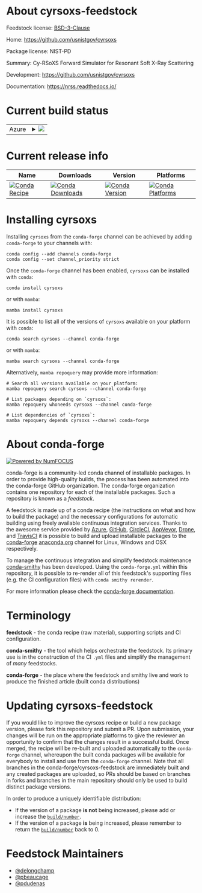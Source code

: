 About cyrsoxs-feedstock
=======================

Feedstock license: [BSD-3-Clause](https://github.com/conda-forge/cyrsoxs-feedstock/blob/main/LICENSE.txt)

Home: https://github.com/usnistgov/cyrsoxs

Package license: NIST-PD

Summary: Cy-RSoXS Forward Simulator for Resonant Soft X-Ray Scattering

Development: https://github.com/usnistgov/cyrsoxs

Documentation: https://nrss.readthedocs.io/

Current build status
====================


<table>
    
  <tr>
    <td>Azure</td>
    <td>
      <details>
        <summary>
          <a href="https://dev.azure.com/conda-forge/feedstock-builds/_build/latest?definitionId=17615&branchName=main">
            <img src="https://dev.azure.com/conda-forge/feedstock-builds/_apis/build/status/cyrsoxs-feedstock?branchName=main">
          </a>
        </summary>
        <table>
          <thead><tr><th>Variant</th><th>Status</th></tr></thead>
          <tbody><tr>
              <td>linux_64_c_compiler_version11cuda_compilernvcccuda_compiler_version11.8cxx_compiler_version11python3.10.____cpython</td>
              <td>
                <a href="https://dev.azure.com/conda-forge/feedstock-builds/_build/latest?definitionId=17615&branchName=main">
                  <img src="https://dev.azure.com/conda-forge/feedstock-builds/_apis/build/status/cyrsoxs-feedstock?branchName=main&jobName=linux&configuration=linux%20linux_64_c_compiler_version11cuda_compilernvcccuda_compiler_version11.8cxx_compiler_version11python3.10.____cpython" alt="variant">
                </a>
              </td>
            </tr><tr>
              <td>linux_64_c_compiler_version11cuda_compilernvcccuda_compiler_version11.8cxx_compiler_version11python3.11.____cpython</td>
              <td>
                <a href="https://dev.azure.com/conda-forge/feedstock-builds/_build/latest?definitionId=17615&branchName=main">
                  <img src="https://dev.azure.com/conda-forge/feedstock-builds/_apis/build/status/cyrsoxs-feedstock?branchName=main&jobName=linux&configuration=linux%20linux_64_c_compiler_version11cuda_compilernvcccuda_compiler_version11.8cxx_compiler_version11python3.11.____cpython" alt="variant">
                </a>
              </td>
            </tr><tr>
              <td>linux_64_c_compiler_version11cuda_compilernvcccuda_compiler_version11.8cxx_compiler_version11python3.12.____cpython</td>
              <td>
                <a href="https://dev.azure.com/conda-forge/feedstock-builds/_build/latest?definitionId=17615&branchName=main">
                  <img src="https://dev.azure.com/conda-forge/feedstock-builds/_apis/build/status/cyrsoxs-feedstock?branchName=main&jobName=linux&configuration=linux%20linux_64_c_compiler_version11cuda_compilernvcccuda_compiler_version11.8cxx_compiler_version11python3.12.____cpython" alt="variant">
                </a>
              </td>
            </tr><tr>
              <td>linux_64_c_compiler_version11cuda_compilernvcccuda_compiler_version11.8cxx_compiler_version11python3.8.____cpython</td>
              <td>
                <a href="https://dev.azure.com/conda-forge/feedstock-builds/_build/latest?definitionId=17615&branchName=main">
                  <img src="https://dev.azure.com/conda-forge/feedstock-builds/_apis/build/status/cyrsoxs-feedstock?branchName=main&jobName=linux&configuration=linux%20linux_64_c_compiler_version11cuda_compilernvcccuda_compiler_version11.8cxx_compiler_version11python3.8.____cpython" alt="variant">
                </a>
              </td>
            </tr><tr>
              <td>linux_64_c_compiler_version11cuda_compilernvcccuda_compiler_version11.8cxx_compiler_version11python3.9.____73_pypy</td>
              <td>
                <a href="https://dev.azure.com/conda-forge/feedstock-builds/_build/latest?definitionId=17615&branchName=main">
                  <img src="https://dev.azure.com/conda-forge/feedstock-builds/_apis/build/status/cyrsoxs-feedstock?branchName=main&jobName=linux&configuration=linux%20linux_64_c_compiler_version11cuda_compilernvcccuda_compiler_version11.8cxx_compiler_version11python3.9.____73_pypy" alt="variant">
                </a>
              </td>
            </tr><tr>
              <td>linux_64_c_compiler_version11cuda_compilernvcccuda_compiler_version11.8cxx_compiler_version11python3.9.____cpython</td>
              <td>
                <a href="https://dev.azure.com/conda-forge/feedstock-builds/_build/latest?definitionId=17615&branchName=main">
                  <img src="https://dev.azure.com/conda-forge/feedstock-builds/_apis/build/status/cyrsoxs-feedstock?branchName=main&jobName=linux&configuration=linux%20linux_64_c_compiler_version11cuda_compilernvcccuda_compiler_version11.8cxx_compiler_version11python3.9.____cpython" alt="variant">
                </a>
              </td>
            </tr><tr>
              <td>linux_64_c_compiler_version12cuda_compilercuda-nvcccuda_compiler_version12.0cxx_compiler_version12python3.10.____cpython</td>
              <td>
                <a href="https://dev.azure.com/conda-forge/feedstock-builds/_build/latest?definitionId=17615&branchName=main">
                  <img src="https://dev.azure.com/conda-forge/feedstock-builds/_apis/build/status/cyrsoxs-feedstock?branchName=main&jobName=linux&configuration=linux%20linux_64_c_compiler_version12cuda_compilercuda-nvcccuda_compiler_version12.0cxx_compiler_version12python3.10.____cpython" alt="variant">
                </a>
              </td>
            </tr><tr>
              <td>linux_64_c_compiler_version12cuda_compilercuda-nvcccuda_compiler_version12.0cxx_compiler_version12python3.11.____cpython</td>
              <td>
                <a href="https://dev.azure.com/conda-forge/feedstock-builds/_build/latest?definitionId=17615&branchName=main">
                  <img src="https://dev.azure.com/conda-forge/feedstock-builds/_apis/build/status/cyrsoxs-feedstock?branchName=main&jobName=linux&configuration=linux%20linux_64_c_compiler_version12cuda_compilercuda-nvcccuda_compiler_version12.0cxx_compiler_version12python3.11.____cpython" alt="variant">
                </a>
              </td>
            </tr><tr>
              <td>linux_64_c_compiler_version12cuda_compilercuda-nvcccuda_compiler_version12.0cxx_compiler_version12python3.12.____cpython</td>
              <td>
                <a href="https://dev.azure.com/conda-forge/feedstock-builds/_build/latest?definitionId=17615&branchName=main">
                  <img src="https://dev.azure.com/conda-forge/feedstock-builds/_apis/build/status/cyrsoxs-feedstock?branchName=main&jobName=linux&configuration=linux%20linux_64_c_compiler_version12cuda_compilercuda-nvcccuda_compiler_version12.0cxx_compiler_version12python3.12.____cpython" alt="variant">
                </a>
              </td>
            </tr><tr>
              <td>linux_64_c_compiler_version12cuda_compilercuda-nvcccuda_compiler_version12.0cxx_compiler_version12python3.8.____cpython</td>
              <td>
                <a href="https://dev.azure.com/conda-forge/feedstock-builds/_build/latest?definitionId=17615&branchName=main">
                  <img src="https://dev.azure.com/conda-forge/feedstock-builds/_apis/build/status/cyrsoxs-feedstock?branchName=main&jobName=linux&configuration=linux%20linux_64_c_compiler_version12cuda_compilercuda-nvcccuda_compiler_version12.0cxx_compiler_version12python3.8.____cpython" alt="variant">
                </a>
              </td>
            </tr><tr>
              <td>linux_64_c_compiler_version12cuda_compilercuda-nvcccuda_compiler_version12.0cxx_compiler_version12python3.9.____73_pypy</td>
              <td>
                <a href="https://dev.azure.com/conda-forge/feedstock-builds/_build/latest?definitionId=17615&branchName=main">
                  <img src="https://dev.azure.com/conda-forge/feedstock-builds/_apis/build/status/cyrsoxs-feedstock?branchName=main&jobName=linux&configuration=linux%20linux_64_c_compiler_version12cuda_compilercuda-nvcccuda_compiler_version12.0cxx_compiler_version12python3.9.____73_pypy" alt="variant">
                </a>
              </td>
            </tr><tr>
              <td>linux_64_c_compiler_version12cuda_compilercuda-nvcccuda_compiler_version12.0cxx_compiler_version12python3.9.____cpython</td>
              <td>
                <a href="https://dev.azure.com/conda-forge/feedstock-builds/_build/latest?definitionId=17615&branchName=main">
                  <img src="https://dev.azure.com/conda-forge/feedstock-builds/_apis/build/status/cyrsoxs-feedstock?branchName=main&jobName=linux&configuration=linux%20linux_64_c_compiler_version12cuda_compilercuda-nvcccuda_compiler_version12.0cxx_compiler_version12python3.9.____cpython" alt="variant">
                </a>
              </td>
            </tr>
          </tbody>
        </table>
      </details>
    </td>
  </tr>
</table>

Current release info
====================

| Name | Downloads | Version | Platforms |
| --- | --- | --- | --- |
| [![Conda Recipe](https://img.shields.io/badge/recipe-cyrsoxs-green.svg)](https://anaconda.org/conda-forge/cyrsoxs) | [![Conda Downloads](https://img.shields.io/conda/dn/conda-forge/cyrsoxs.svg)](https://anaconda.org/conda-forge/cyrsoxs) | [![Conda Version](https://img.shields.io/conda/vn/conda-forge/cyrsoxs.svg)](https://anaconda.org/conda-forge/cyrsoxs) | [![Conda Platforms](https://img.shields.io/conda/pn/conda-forge/cyrsoxs.svg)](https://anaconda.org/conda-forge/cyrsoxs) |

Installing cyrsoxs
==================

Installing `cyrsoxs` from the `conda-forge` channel can be achieved by adding `conda-forge` to your channels with:

```
conda config --add channels conda-forge
conda config --set channel_priority strict
```

Once the `conda-forge` channel has been enabled, `cyrsoxs` can be installed with `conda`:

```
conda install cyrsoxs
```

or with `mamba`:

```
mamba install cyrsoxs
```

It is possible to list all of the versions of `cyrsoxs` available on your platform with `conda`:

```
conda search cyrsoxs --channel conda-forge
```

or with `mamba`:

```
mamba search cyrsoxs --channel conda-forge
```

Alternatively, `mamba repoquery` may provide more information:

```
# Search all versions available on your platform:
mamba repoquery search cyrsoxs --channel conda-forge

# List packages depending on `cyrsoxs`:
mamba repoquery whoneeds cyrsoxs --channel conda-forge

# List dependencies of `cyrsoxs`:
mamba repoquery depends cyrsoxs --channel conda-forge
```


About conda-forge
=================

[![Powered by
NumFOCUS](https://img.shields.io/badge/powered%20by-NumFOCUS-orange.svg?style=flat&colorA=E1523D&colorB=007D8A)](https://numfocus.org)

conda-forge is a community-led conda channel of installable packages.
In order to provide high-quality builds, the process has been automated into the
conda-forge GitHub organization. The conda-forge organization contains one repository
for each of the installable packages. Such a repository is known as a *feedstock*.

A feedstock is made up of a conda recipe (the instructions on what and how to build
the package) and the necessary configurations for automatic building using freely
available continuous integration services. Thanks to the awesome service provided by
[Azure](https://azure.microsoft.com/en-us/services/devops/), [GitHub](https://github.com/),
[CircleCI](https://circleci.com/), [AppVeyor](https://www.appveyor.com/),
[Drone](https://cloud.drone.io/welcome), and [TravisCI](https://travis-ci.com/)
it is possible to build and upload installable packages to the
[conda-forge](https://anaconda.org/conda-forge) [anaconda.org](https://anaconda.org/)
channel for Linux, Windows and OSX respectively.

To manage the continuous integration and simplify feedstock maintenance
[conda-smithy](https://github.com/conda-forge/conda-smithy) has been developed.
Using the ``conda-forge.yml`` within this repository, it is possible to re-render all of
this feedstock's supporting files (e.g. the CI configuration files) with ``conda smithy rerender``.

For more information please check the [conda-forge documentation](https://conda-forge.org/docs/).

Terminology
===========

**feedstock** - the conda recipe (raw material), supporting scripts and CI configuration.

**conda-smithy** - the tool which helps orchestrate the feedstock.
                   Its primary use is in the construction of the CI ``.yml`` files
                   and simplify the management of *many* feedstocks.

**conda-forge** - the place where the feedstock and smithy live and work to
                  produce the finished article (built conda distributions)


Updating cyrsoxs-feedstock
==========================

If you would like to improve the cyrsoxs recipe or build a new
package version, please fork this repository and submit a PR. Upon submission,
your changes will be run on the appropriate platforms to give the reviewer an
opportunity to confirm that the changes result in a successful build. Once
merged, the recipe will be re-built and uploaded automatically to the
`conda-forge` channel, whereupon the built conda packages will be available for
everybody to install and use from the `conda-forge` channel.
Note that all branches in the conda-forge/cyrsoxs-feedstock are
immediately built and any created packages are uploaded, so PRs should be based
on branches in forks and branches in the main repository should only be used to
build distinct package versions.

In order to produce a uniquely identifiable distribution:
 * If the version of a package **is not** being increased, please add or increase
   the [``build/number``](https://docs.conda.io/projects/conda-build/en/latest/resources/define-metadata.html#build-number-and-string).
 * If the version of a package **is** being increased, please remember to return
   the [``build/number``](https://docs.conda.io/projects/conda-build/en/latest/resources/define-metadata.html#build-number-and-string)
   back to 0.

Feedstock Maintainers
=====================

* [@delongchamp](https://github.com/delongchamp/)
* [@pbeaucage](https://github.com/pbeaucage/)
* [@pdudenas](https://github.com/pdudenas/)

